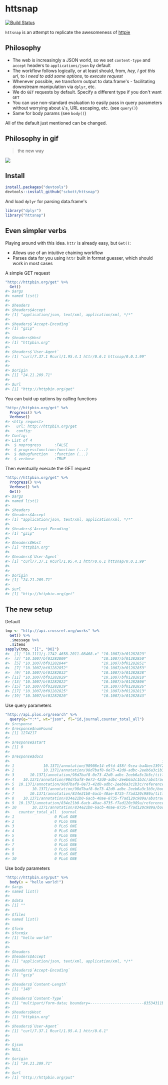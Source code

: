 httsnap
=======



[![Build Status](https://travis-ci.org/sckott/httsnap.svg)](https://travis-ci.org/sckott/httsnap)

`httsnap` is an attempt to replicate the awesomeness of [httpie](https://github.com/jakubroztocil/httpie)

## Philosophy

* The web is increasingly a JSON world, so we set `content-type` and `accept` headers to `applications/json` by default 
* The workflow follows logically, or at least should, from, _hey, I got this url_, to _i need to add some options_, to _execute request_
* Whenever possible, we transform output to data.frame's - facilitating downstream manipulation via `dplyr`, etc.
* We do `GET` requests by default. Specify a different type if you don't want `GET`
* You can use non-standard evaluation to easily pass in query parameters without worrying about `&`'s, URL escaping, etc. (see `query()`)
* Same for body params (see `body()`)

All of the default just mentioned can be changed. 

## Philosophy in gif

> the new way

![](http://media.giphy.com/media/QpebwL6Jr6snu/giphy.gif)

## Install


```r
install.packages("devtools")
devtools::install_github("sckott/httsnap")
```

And load `dplyr` for parsing data.frame's


```r
library("dplyr")
library("httsnap")
```

## Even simpler verbs

Playing around with this idea. `httr` is already easy, but `Get()`:

* Allows use of an intuitive chaining workflow
* Parses data for you using `httr` built in format guesser, which should work in most cases

A simple GET request


```r
"http://httpbin.org/get" %>%
  Get()
#> $args
#> named list()
#> 
#> $headers
#> $headers$Accept
#> [1] "application/json, text/xml, application/xml, */*"
#> 
#> $headers$`Accept-Encoding`
#> [1] "gzip"
#> 
#> $headers$Host
#> [1] "httpbin.org"
#> 
#> $headers$`User-Agent`
#> [1] "curl/7.37.1 Rcurl/1.95.4.1 httr/0.6.1 httsnap/0.0.1.99"
#> 
#> 
#> $origin
#> [1] "24.21.209.71"
#> 
#> $url
#> [1] "http://httpbin.org/get"
```

You can buid up options by calling functions


```r
"http://httpbin.org/get" %>%
  Progress() %>%
  Verbose()
#> <http request> 
#>   url: http://httpbin.org/get
#>   config: 
#> Config: 
#> List of 4
#>  $ noprogress      :FALSE
#>  $ progressfunction:function (...)  
#>  $ debugfunction   :function (...)  
#>  $ verbose         :TRUE
```

Then eventually execute the GET request


```r
"http://httpbin.org/get" %>%
  Progress() %>%
  Verbose() %>%
  Get()
#> $args
#> named list()
#> 
#> $headers
#> $headers$Accept
#> [1] "application/json, text/xml, application/xml, */*"
#> 
#> $headers$`Accept-Encoding`
#> [1] "gzip"
#> 
#> $headers$Host
#> [1] "httpbin.org"
#> 
#> $headers$`User-Agent`
#> [1] "curl/7.37.1 Rcurl/1.95.4.1 httr/0.6.1 httsnap/0.0.1.99"
#> 
#> 
#> $origin
#> [1] "24.21.209.71"
#> 
#> $url
#> [1] "http://httpbin.org/get"
```

## The new setup

Default 


```r
tmp <- "http://api.crossref.org/works" %>%
  Get() %>% 
  .$message %>% 
  .$items
sapply(tmp, "[[", "DOI")
#>  [1] "10.1111/j.1742-4658.2011.08468.x" "10.1007/bf01282823"              
#>  [3] "10.1007/bf01282809"               "10.1007/bf01282850"              
#>  [5] "10.1007/bf01282844"               "10.1007/bf01282851"              
#>  [7] "10.1007/bf01282852"               "10.1007/bf01282853"              
#>  [9] "10.1007/bf01282832"               "10.1007/bf01282828"              
#> [11] "10.1007/bf01282829"               "10.1007/bf01282818"              
#> [13] "10.1007/bf01282822"               "10.1007/bf01282806"              
#> [15] "10.1007/bf01282839"               "10.1007/bf01282826"              
#> [17] "10.1007/bf01282825"               "10.1007/bf01282813"              
#> [19] "10.1007/bf01282820"               "10.1007/bf01282843"
```

Use query parameters


```r
"http://api.plos.org/search" %>%
  query(q="*:*", wt="json", fl="id,journal,counter_total_all")
#> $response
#> $response$numFound
#> [1] 1274217
#> 
#> $response$start
#> [1] 0
#> 
#> $response$docs
#>                                                                    id
#> 1             10.1371/annotation/98908e14-e9fd-458f-9cea-ba4bec139f20
#> 2             10.1371/annotation/98d7baf8-0e73-42d0-adbc-2eeb6a3c1b3c
#> 3       10.1371/annotation/98d7baf8-0e73-42d0-adbc-2eeb6a3c1b3c/title
#> 4    10.1371/annotation/98d7baf8-0e73-42d0-adbc-2eeb6a3c1b3c/abstract
#> 5  10.1371/annotation/98d7baf8-0e73-42d0-adbc-2eeb6a3c1b3c/references
#> 6        10.1371/annotation/98d7baf8-0e73-42d0-adbc-2eeb6a3c1b3c/body
#> 7       10.1371/annotation/834e21b0-6acb-40ae-8735-f7ad120c989a/title
#> 8    10.1371/annotation/834e21b0-6acb-40ae-8735-f7ad120c989a/abstract
#> 9  10.1371/annotation/834e21b0-6acb-40ae-8735-f7ad120c989a/references
#> 10       10.1371/annotation/834e21b0-6acb-40ae-8735-f7ad120c989a/body
#>    counter_total_all  journal
#> 1                  0 PLoS ONE
#> 2                  0 PLoS ONE
#> 3                  0 PLoS ONE
#> 4                  0 PLoS ONE
#> 5                  0 PLoS ONE
#> 6                  0 PLoS ONE
#> 7                  0 PLoS ONE
#> 8                  0 PLoS ONE
#> 9                  0 PLoS ONE
#> 10                 0 PLoS ONE
```

Use body parameters


```r
"http://httpbin.org/put" %>%
  body(x = "hello world!")
#> $args
#> named list()
#> 
#> $data
#> [1] ""
#> 
#> $files
#> named list()
#> 
#> $form
#> $form$x
#> [1] "hello world!"
#> 
#> 
#> $headers
#> $headers$Accept
#> [1] "application/json, text/xml, application/xml, */*"
#> 
#> $headers$`Accept-Encoding`
#> [1] "gzip"
#> 
#> $headers$`Content-Length`
#> [1] "148"
#> 
#> $headers$`Content-Type`
#> [1] "multipart/form-data; boundary=------------------------83534311b2d1a3ff"
#> 
#> $headers$Host
#> [1] "httpbin.org"
#> 
#> $headers$`User-Agent`
#> [1] "curl/7.37.1 Rcurl/1.95.4.1 httr/0.6.1"
#> 
#> 
#> $json
#> NULL
#> 
#> $origin
#> [1] "24.21.209.71"
#> 
#> $url
#> [1] "http://httpbin.org/put"
```
